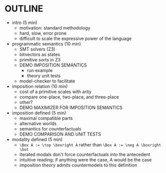 # OUTLINE

- intro (5 min)
  - motivation: standard methodology
  - hard, slow, error prone
  - difficult to scale the expressive power of the language
- programmatic semantics (10 min)
  - SMT solvers (Z3)
  - bitvectors as states
  - primitive sorts in Z3
  - DEMO IMPOSITION SEMANTICS
    - run example
    - theory unit tests
  - model-checker to facilitate
- imposition relation (10 min)
  - cost of a primitive scales with arity
  - compare one-place, two-place, and three-place
  - other?
  - DEMO MAXIMIZER FOR IMPOSITION SEMANTICS
- imposition defined (5 min)
  - maximal compatible parts
  - alternative worlds
  - semantics for counterfactuals
  - DEMO COMPARISON AND UNIT TESTS
- modality defined (5 min)
  - `\Box A := \top \boxright A` rather than `\Box A := \neg A \boxright \bot`
  - iterated modals don't force counterfactuals into the antecedent
  - intuitive reading: if anything were the case, A would be the case
  - imposition theory admits countermodels to this definition
